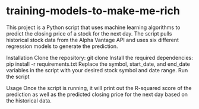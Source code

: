 # training-models-to-make-me-rich
This project is a Python script that uses machine learning algorithms to predict the closing price of a stock for the next day. The script pulls historical stock data from the Alpha Vantage API and uses six different regression models to generate the prediction.

Installation
Clone the repository: git clone 
Install the required dependencies: pip install -r requirements.txt
Replace the symbol, start_date, and end_date variables in the script with your desired stock symbol and date range.
Run the script

Usage
Once the script is running, it will print out the R-squared score of the prediction as well as the predicted closing price for the next day based on the historical data.
